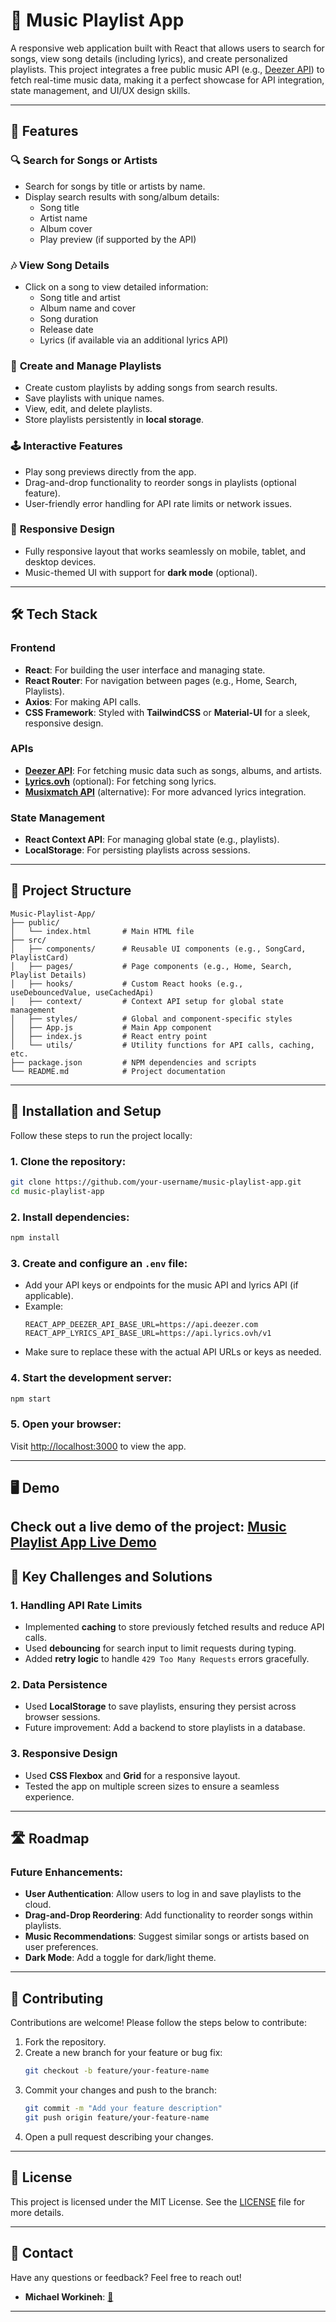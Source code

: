 # 🎵 Music Playlist App

A responsive web application built with React that allows users to search for songs, view song details (including lyrics), and create personalized playlists. This project integrates a free public music API (e.g., [Deezer API](https://developers.deezer.com/api)) to fetch real-time music data, making it a perfect showcase for API integration, state management, and UI/UX design skills.

---

## 🚀 Features

### 🔍 **Search for Songs or Artists**
- Search for songs by title or artists by name.
- Display search results with song/album details:
  - Song title
  - Artist name
  - Album cover
  - Play preview (if supported by the API)

### 🎶 **View Song Details**
- Click on a song to view detailed information:
  - Song title and artist
  - Album name and cover
  - Song duration
  - Release date
  - Lyrics (if available via an additional lyrics API)

### 📂 **Create and Manage Playlists**
- Create custom playlists by adding songs from search results.
- Save playlists with unique names.
- View, edit, and delete playlists.
- Store playlists persistently in **local storage**.

### 🕹️ **Interactive Features**
- Play song previews directly from the app.
- Drag-and-drop functionality to reorder songs in playlists (optional feature).
- User-friendly error handling for API rate limits or network issues.

### 📱 **Responsive Design**
- Fully responsive layout that works seamlessly on mobile, tablet, and desktop devices.
- Music-themed UI with support for **dark mode** (optional).

---

## 🛠️ Tech Stack

### **Frontend**
- **React**: For building the user interface and managing state.
- **React Router**: For navigation between pages (e.g., Home, Search, Playlists).
- **Axios**: For making API calls.
- **CSS Framework**: Styled with **TailwindCSS** or **Material-UI** for a sleek, responsive design.

### **APIs**
- **[Deezer API](https://developers.deezer.com/api)**: For fetching music data such as songs, albums, and artists.
- **[Lyrics.ovh](https://lyricsovh.docs.apiary.io/)** (optional): For fetching song lyrics.
- **[Musixmatch API](https://developer.musixmatch.com/)** (alternative): For more advanced lyrics integration.

### **State Management**
- **React Context API**: For managing global state (e.g., playlists).
- **LocalStorage**: For persisting playlists across sessions.

---

## 📂 Project Structure

```plaintext
Music-Playlist-App/
├── public/
│   └── index.html       # Main HTML file
├── src/
│   ├── components/      # Reusable UI components (e.g., SongCard, PlaylistCard)
│   ├── pages/           # Page components (e.g., Home, Search, Playlist Details)
│   ├── hooks/           # Custom React hooks (e.g., useDebouncedValue, useCachedApi)
│   ├── context/         # Context API setup for global state management
│   ├── styles/          # Global and component-specific styles
│   ├── App.js           # Main App component
│   ├── index.js         # React entry point
│   └── utils/           # Utility functions for API calls, caching, etc.
├── package.json         # NPM dependencies and scripts
└── README.md            # Project documentation
```

---

## 🔧 Installation and Setup

Follow these steps to run the project locally:

### 1. Clone the repository:
```bash
git clone https://github.com/your-username/music-playlist-app.git
cd music-playlist-app
```

### 2. Install dependencies:
```bash
npm install
```

### 3. Create and configure an `.env` file:
- Add your API keys or endpoints for the music API and lyrics API (if applicable).
- Example:
  ```plaintext
  REACT_APP_DEEZER_API_BASE_URL=https://api.deezer.com
  REACT_APP_LYRICS_API_BASE_URL=https://api.lyrics.ovh/v1
  ```
- Make sure to replace these with the actual API URLs or keys as needed.

### 4. Start the development server:
```bash
npm start
```

### 5. Open your browser:
Visit [http://localhost:3000](http://localhost:3000) to view the app.

---

## 🖥️ Demo

Check out a live demo of the project: [Music Playlist App Live Demo](#)  
---

## 🚨 Key Challenges and Solutions

### 1. **Handling API Rate Limits**
- Implemented **caching** to store previously fetched results and reduce API calls.
- Used **debouncing** for search input to limit requests during typing.
- Added **retry logic** to handle `429 Too Many Requests` errors gracefully.

### 2. **Data Persistence**
- Used **LocalStorage** to save playlists, ensuring they persist across browser sessions.
- Future improvement: Add a backend to store playlists in a database.

### 3. **Responsive Design**
- Used **CSS Flexbox** and **Grid** for a responsive layout.
- Tested the app on multiple screen sizes to ensure a seamless experience.

---

## 🛣️ Roadmap

### Future Enhancements:
- **User Authentication**: Allow users to log in and save playlists to the cloud.
- **Drag-and-Drop Reordering**: Add functionality to reorder songs within playlists.
- **Music Recommendations**: Suggest similar songs or artists based on user preferences.
- **Dark Mode**: Add a toggle for dark/light theme.

---

## 🤝 Contributing

Contributions are welcome! Please follow the steps below to contribute:

1. Fork the repository.
2. Create a new branch for your feature or bug fix:
   ```bash
   git checkout -b feature/your-feature-name
   ```
3. Commit your changes and push to the branch:
   ```bash
   git commit -m "Add your feature description"
   git push origin feature/your-feature-name
   ```
4. Open a pull request describing your changes.

---

## 📝 License

This project is licensed under the MIT License. See the [LICENSE](LICENSE) file for more details.

---

## 📧 Contact

Have any questions or feedback? Feel free to reach out!

- **Michael Workineh**: [📧](mailto:micwor96@gmail.com)

---

